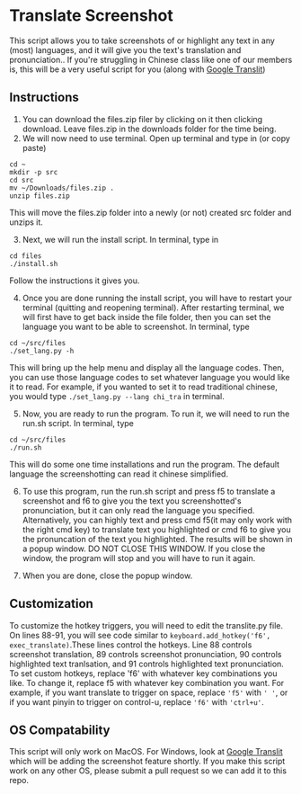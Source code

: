 # Translate Screenshot

This script allows you to take screenshots of or highlight any text in any (most) languages, and it will give you the text's translation and pronunciation.. If you're struggling in Chinese class like one of our members is, this will be a very useful script for you (along with [Google Translit](https://github.com/UM-Studios/public/tree/master/GoogleTranslit))

## Instructions

1. You can download the files.zip filer by clicking on it then clicking download. Leave files.zip in the downloads folder for the time being.
2. We will now need to use terminal. Open up terminal and type in (or copy paste)
```
cd ~
mkdir -p src
cd src
mv ~/Downloads/files.zip .
unzip files.zip
```
This will move the files.zip folder into a newly (or not) created src folder and unzips it.

3. Next, we will run the install script. In terminal, type in
```
cd files
./install.sh
```
Follow the instructions it gives you.

4. Once you are done running the install script, you will have to restart your terminal (quitting and reopening terminal). After restarting terminal, we will first have to get back inside the file folder, then you can set the language you want to be able to screenshot. In terminal, type
```
cd ~/src/files
./set_lang.py -h
```
This will bring up the help menu and display all the language codes. Then, you can use those language codes to set whatever language you would like it to read. For example, if you wanted to set it to read traditional chinese, you would type `./set_lang.py --lang chi_tra` in terminal.

5. Now, you are ready to run the program. To run it, we will need to run the run.sh script. In terminal, type
```
cd ~/src/files
./run.sh
```
This will do some one time installations and run the program. The default language the screenshotting can read it chinese simplified.

6. To use this program, run the run.sh script and press f5 to translate a screenshot and f6 to give you the text you screenshotted's pronunciation, but it can only read the language you specified. Alternatively, you can highly text and press cmd f5(it may only work with the right cmd key) to translate text you highlighted or cmd f6 to give you the pronuncation of the text you highlighted. The results will be shown in a popup window. DO NOT CLOSE THIS WINDOW. If you close the window, the program will stop and you will have to run it again. 

7. When you are done, close the popup window.

## Customization

To customize the hotkey triggers, you will need to edit the translite.py file. On lines 88-91, you will see code similar to `keyboard.add_hotkey('f6', exec_translate)`.These lines control the hotkeys. Line 88 controls screenshot translation, 89 controls screenshot pronunciation, 90 controls highlighted text tranlsation, and 91 controls highlighted text pronunciation. To set custom hotkeys, replace 'f6' with whatever key combinations you like. 
To change it, replace f5 with whatever key combination you want. For example, if you want translate to trigger on space, replace `'f5'` with `' '`, or if you want pinyin to trigger on control-u, replace `'f6'` with `'ctrl+u'`. 

## OS Compatability

This script will only work on MacOS. For Windows, look at [Google Translit](https://github.com/UM-Studios/public/tree/master/GoogleTranslit) which will be adding the screenshot feature shortly. If you make this script work on any other OS, please submit a pull request so we can add it to this repo.
